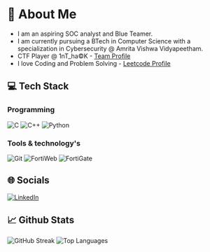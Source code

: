 
# 💫 About Me
+ I am an aspiring SOC analyst and Blue Teamer.
+ I am currently pursuing a BTech in Computer Science with a specialization in Cybersecurity @ Amrita Vishwa Vidyapeetham.
+ CTF Player @ 1nT_ha©K - [Team Profile](https://ctftime.org/team/311137)
+ I love Coding and Problem Solving - [Leetcode Profile](https://leetcode.com/u/Kr1shnam00rthi/)
  
## 💻 Tech Stack

### Programming
 ![C](https://img.shields.io/badge/c-%2300599C.svg?style=for-the-badge&logo=c&logoColor=white) ![C++](https://img.shields.io/badge/c++-%2300599C.svg?style=for-the-badge&logo=c%2B%2B&logoColor=white) ![Python](https://img.shields.io/badge/python-3670A0?style=for-the-badge&logo=python&logoColor=ffdd54) 

### Tools & technology's
![Git](https://img.shields.io/badge/Git-F05032?style=for-the-badge&logo=git&logoColor=white)
![FortiWeb](https://img.shields.io/badge/FortiWeb-0074D9?style=for-the-badge&logo=fortinet&logoColor=white)
![FortiGate](https://img.shields.io/badge/FortiGate-FF4136?style=for-the-badge&logo=fortinet&logoColor=white)

## 🌐 Socials
[![LinkedIn](https://img.shields.io/badge/LinkedIn-%230077B5.svg?style=for-the-badge&logo=linkedin&logoColor=white)](www.linkedin.com/in/krishnamoorthi-p-l-3307bb28a) 

## 📈 Github Stats

![GitHub Streak](https://github-readme-streak-stats.herokuapp.com/?user=Kr1shnam00rth1&theme=light) ![Top Languages](https://github-readme-stats.vercel.app/api/top-langs/?username=Kr1shnam00rth1&layout=compact&theme=light)

